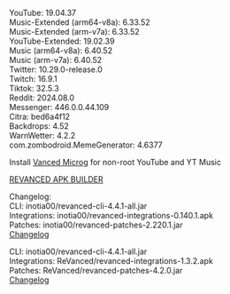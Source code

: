 YouTube: 19.04.37  
Music-Extended (arm64-v8a): 6.33.52  
Music-Extended (arm-v7a): 6.33.52  
YouTube-Extended: 19.02.39  
Music (arm64-v8a): 6.40.52  
Music (arm-v7a): 6.40.52  
Twitter: 10.29.0-release.0  
Twitch: 16.9.1  
Tiktok: 32.5.3  
Reddit: 2024.08.0  
Messenger: 446.0.0.44.109  
Citra: bed6a4f12  
Backdrops: 4.52  
WarnWetter: 4.2.2  
com.zombodroid.MemeGenerator: 4.6377  

Install [Vanced Microg](https://github.com/TeamVanced/VancedMicroG/releases) for non-root YouTube and YT Music  

[REVANCED APK BUILDER](https://github.com/alsyundawy/revanced-apk-builder/)  

Changelog:  
CLI: inotia00/revanced-cli-4.4.1-all.jar  
Integrations: inotia00/revanced-integrations-0.140.1.apk  
Patches: inotia00/revanced-patches-2.220.1.jar  
[Changelog](https://github.com/inotia00/revanced-patches/releases/tag/v2.220.1)

CLI: inotia00/revanced-cli-4.4.1-all.jar  
Integrations: ReVanced/revanced-integrations-1.3.2.apk  
Patches: ReVanced/revanced-patches-4.2.0.jar  
[Changelog](https://github.com/ReVanced/revanced-patches/releases/tag/v4.2.0)  

